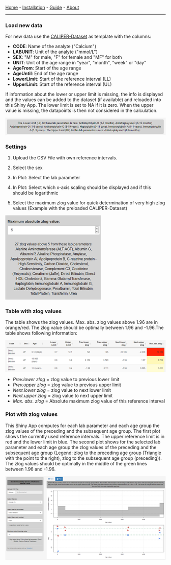 [Home](./index.md) - [Installation](./install.md) - [Guide](./guide.md) - [About](./about.md)

---

### Load new data 

For new data use the [CALIPER-Dataset](https://github.com/SandraKla/Zlog_AdRI/blob/master/data/CALIPER.csv) as template with the columns:

* **CODE**: Name of the analyte ("Calcium") 
* **LABUNIT**: Unit of the analyte ("mmol/L")
* **SEX**: "M" for male, "F" for female and "MF" for both
* **UNIT**: Unit of the age range in "year", "month", "week" or "day"
* **AgeFrom**: Start of the age range 
* **AgeUntil**: End of the age range 
* **LowerLimit**: Start of the reference interval (LL)
* **UpperLimit**: Start of the reference interval (UL)

If information about the lower or upper limit is missing, the info is displayed and the values can be added to the dataset (if available) and reloaded into this Shiny App. The lower limit is set to NA if it is zero. When the upper value is missing, the datapoints is then not considered in the calculation.

<img src="shiny_caution.png" text-align="center"/>

### Settings

1)	Upload the CSV File with own reference intervals. 

2)	Select the sex

3)	In Plot: Select the lab parameter

4)	In Plot: Select which x-axis scaling should be displayed and if this should be logarithmic

5)	Select the maximum zlog value for quick determination of very high zlog values (Example with the preloaded CALIPER-Dataset)

<img src="shiny_high_zlog.png" text-align="center" style="width:300px;"/>
<br>

### Table with zlog values

The table shows the zlog values. Max. abs. zlog values above 1.96 are in orange/red. The zlog value should be optimally between 1.96 and -1.96.The table shows following information:

<img src="shiny_table.png" align="center"/>

- _Prev.lower zlog_ = zlog value to previous lower limit 
- _Prev.upper zlog_ = zlog value to previous upper limit
- _Next.lower zlog_ = zlog value to next lower limit
- _Next.upper zlog_ = zlog value to next upper limit
- _Max. abs. zlog_ = Absolute maximum zlog value of this reference interval


### Plot with zlog values 

This Shiny App computes for each lab parameter and each age group the zlog values of the preceding and the subsequent age group. The first plot shows the currently used reference intervals. The upper reference limit is in red and the lower limit in blue. The second plot shows for the selected lab parameter and each age group the zlog values of the preceding and the subsequent age group (Legend: zlog to the preceding age group (Triangle with the point to the right), zlog to the subsequent age group (preceding)). The zlog values should be optimally in the middle of the green lines between 1.96 and -1.96.

<img src="shiny.png" align="center"/>
